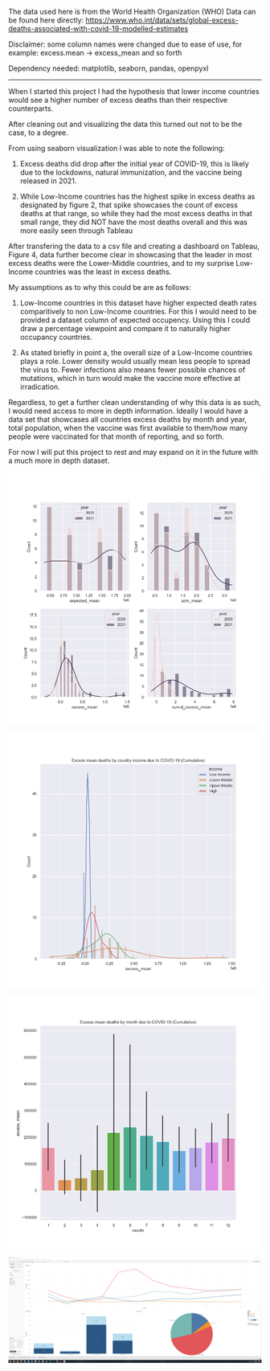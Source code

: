 The data used here is from the World Health Organization (WHO)
Data can be found here directly:
https://www.who.int/data/sets/global-excess-deaths-associated-with-covid-19-modelled-estimates

Disclaimer: some column names were changed due to ease of use, for example: excess.mean -> excess_mean and so forth

Dependency needed: matplotlib, seaborn, pandas, openpyxl

------------------------------------------------------------
When I started this project I had the hypothesis that lower income countries would see a higher number of excess deaths than their respective counterparts. 

After cleaning out and visualizing the data this turned out not to be the case, to a degree.

From using seaborn visualization I was able to note the following:

1) Excess deaths did drop after the initial year of COVID-19, this is likely due to the lockdowns, natural immunization, and the vaccine being released in 2021.

2) While Low-Income countries has the highest spike in excess deaths as designated by figure 2, that spike showcases the count of excess deaths at that range, so while they had the most excess deaths in that small range, they did NOT have the most deaths overall and this was more easily seen through Tableau 

After transfering the data to a csv file and creating a dashboard on Tableau, Figure 4, data further become clear in showcasing that the leader in most excess deaths were the Lower-Middle countries, and to my surprise Low-Income countries was the least in excess deaths.

My assumptions as to why this could be are as follows:

1) Low-Income countries in this dataset have higher expected death rates comparitively to non Low-Income countries. For this I would need to be provided a dataset column of expected occupency. Using this I could draw a percentage viewpoint and compare it to naturally higher occupancy countries.

2) As stated briefly in point a, the overall size of a Low-Income countries plays a role. Lower density would usually mean less people to spread the virus to. Fewer infections also means fewer possible chances of mutations, which in turn would make the vaccine more effective at irradication.

Regardless, to get a further clean understanding of why this data is as such, I would need access to more in depth information. Ideally I would have a data set that showcases all countries excess deaths by month and year, total population, when the vaccine was first available to them/how many people were vaccinated for that month of reporting, and so forth.

For now I will put this project to rest and may expand on it in the future with a much more in depth dataset. 

![Figure 1](https://github.com/ASinghCodes/Covidata/blob/50c6e173e65b33ec45c8e5220e7637c1ba24ebc5/Figure_1.png)

![Figure 2](https://github.com/ASinghCodes/Covidata/blob/50c6e173e65b33ec45c8e5220e7637c1ba24ebc5/Figure_2.png)

![Figure 3](https://github.com/ASinghCodes/Covidata/blob/50c6e173e65b33ec45c8e5220e7637c1ba24ebc5/Figure_3.png)

![Figure 4](https://github.com/ASinghCodes/Covidata/blob/afb4d20676ce7ba574d4fd2d175668407cb1526e/Figure_4.PNG)
